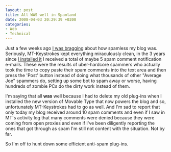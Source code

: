 ```yaml
---
layout: post
title: All WAS well in Spamland
date: 2008-04-03 20:29:39 +0200
categories:
- Web
- Technical
---
```

Just a few weeks ago <a href="http://www.rusiczki.net/2008/03/12/all-is-well-in-spamland/">I was bragging</a> about how spamless my blog was. Seriously, MT-Keystrokes kept everything miraculously clean, in the 3 years since <a href="http://www.rusiczki.net/2005/03/28/mt-keystrokes/">I installed it</a> I received a total of maybe 5 spam comment notification e-mails. These were the results of uber-hardcore spammers who actually took the time to copy paste their spam comments into the text area and then press the 'Post' button instead of doing what thousands of other "Average Joe" spammers do, setting up some bot to spam away or worse, having hundreds of zombie PCs do the dirty work instead of them.

I'm saying that all <strong>was</strong> well because I had to delete my old plug-ins when I installed the new version of Movable Type that now powers the blog and so, unfortunately MT-Keystrokes had to go as well. And I'm sad to report that only today my blog received around 10 spam comments and even if I saw in MT's activity log that many comments were denied because they were coming from open proxies and even if I've been diligently reporting the ones that got through as spam I'm still not content with the situation. Not by far.

So I'm off to hunt down some efficient anti-spam plug-ins.
